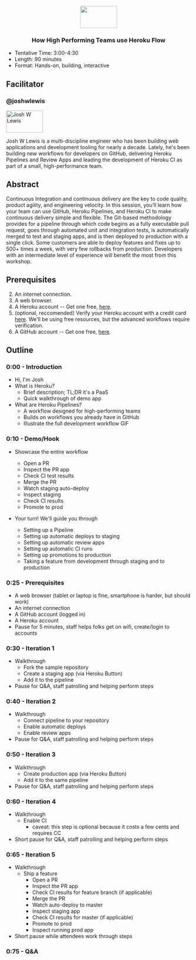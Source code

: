 <p align="center">
  <img src="https://user-images.githubusercontent.com/3791941/31036931-072760fe-a534-11e7-8cd7-0565bdc2727c.png" width="100" height="60">

  <h3 align="center">How High Performing Teams use Heroku Flow<br></h3>
</p>

- Tentative Time: 3:00-4:30
- Length: 90 minutes
- Format: Hands-on, building, interactive

## Facilitator

### @joshwlewis

<img src="/universeworkshops/heroku-workshop/raw/master/images/joshwlewis.png" alt="Josh W Lewis" width="100" height="60">

Josh W Lewis is a multi-discipline engineer who has been building
web applications and development tooling for nearly a decade. Lately, he's
been building new workflows for developers on GitHub, delivering
Heroku Pipelines and Review Apps and leading the development of Heroku CI as
part of a small, high-performance team.

## Abstract

Continuous Integration and continuous delivery are the key to code quality, product agility, and engineering velocity. In this session, you’ll learn how your team can use GitHub, Heroku Pipelines, and Heroku CI to make continuous delivery simple and flexible. The Git-based methodology provides for a pipeline through which code begins as a fully executable pull request, goes through automated unit and integration tests, is automatically merged to test and staging apps, and is then deployed to production with a single click. Some customers are able to deploy features and fixes up to 500+ times a week, with very few rollbacks from production. Developers with an intermediate level of experience will benefit the most from this workshop.

## Prerequisites

2. An internet connection.
2. A web browser.
3. A Heroku account -- Get one free, [here](https://signup.heroku.com/).
4. (optional, reccomended) Verify your Heroku account with a credit card [here](https://dashboard.heroku.com/account/billing). We'll be using free resources, but the advanced workflows require verification.
5. A GitHub account -- Get one free, [here](https://github.com/).


## Outline

### 0:00 - Introduction

- Hi, I'm Josh
- What is Heroku?
  - Brief description; TL;DR it's a PaaS
  - Quick walkthrough of demo app
- What are Heroku Pipelines?
  - A workflow designed for high-performing teams
  - Builds on workflows you already have in GitHub
  - Illustrate the full development workflow GIF

### 0:10 - Demo/Hook

- Showcase the entire workflow
  - Open a PR
  - Inspect the PR app
  - Check CI test results
  - Merge the PR
  - Watch staging auto-deploy
  - Inspect staging
  - Check CI results
  - Promote to prod

- Your turn! We'll guide you through
  - Setting up a Pipeline
  - Setting up automatic deploys to staging
  - Setting up automatic review apps
  - Setting up automatic CI runs
  - Setting up promotions to production
  - Taking a feature from development through staging and to production

### 0:25 - Prerequisites

- A web browser (tablet or laptop is fine, smartphone is harder, but should work)
- An internet connection
- A GitHub account (logged in)
- A Heroku account
- Pause for 5 minutes, staff helps folks get on wifi, create/login to accounts

### 0:30 - Iteration 1

- Walkthrough
  - Fork the sample repository
  - Create a staging app (via Heroku Button)
  - Add it to the pipeline
- Pause for Q&A, staff patrolling and helping perform steps

### 0:40 - Iteration 2

- Walkthrough
  - Connect pipeline to your repository
  - Enable automatic deploys
  - Enable review apps
- Pause for Q&A, staff patrolling and helping perform steps

### 0:50 - Iteration 3

- Walkthrough
  - Create production app (via Heroku Button)
  - Add it to the same pipeline
- Pause for Q&A, staff patrolling and helping perform steps

### 0:60 - Iteration 4

- Walkthrough
  - Enable CI
    - caveat: this step is optional because it costs a few cents and requires CC
- Short pause for Q&A, staff patrolling and helping perform steps

### 0:65 - Iteration 5

- Walkthrough
  - Ship a feature
    - Open a PR
    - Inspect the PR app
    - Check CI results for feature branch (if applicable)
    - Merge the PR
    - Watch auto-deploy to master
    - inspect staging app
    - Check CI results for master (if applicable)
    - Promote to prod
    - Inspect running prod app
- Short pause while attendees work through steps

### 0:75 - Q&A
